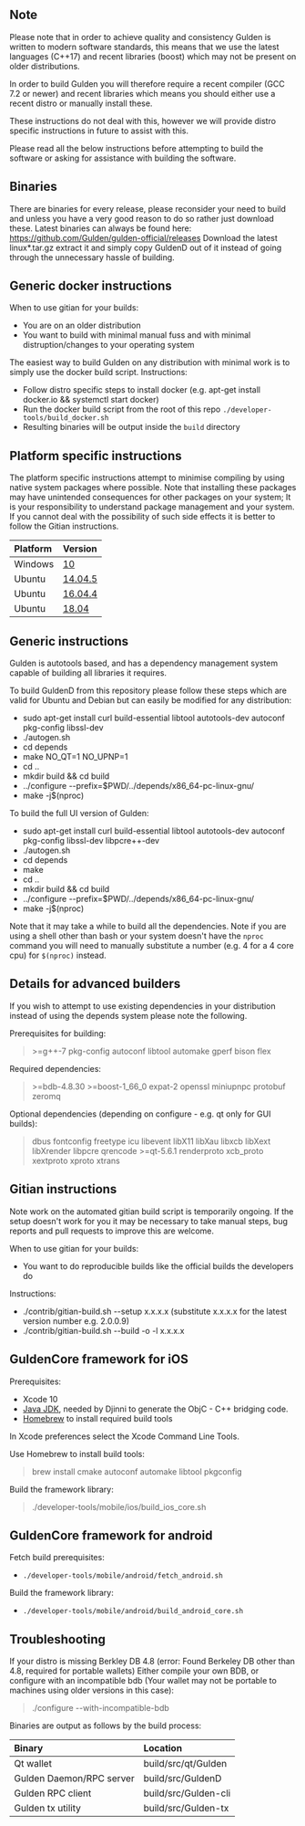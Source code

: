 Note
-----

Please note that in order to achieve quality and consistency Gulden is written to modern software standards, this means that we use the latest languages (C++17) and recent libraries (boost) which may not be present on older distributions.

In order to build Gulden you will therefore require a recent compiler (GCC 7.2 or newer) and recent libraries which means you should either use a recent distro or manually install these.

These instructions do not deal with this, however we will provide distro specific instructions in future to assist with this.

Please read all the below instructions before attempting to build the software or asking for assistance with building the software.

Binaries
-----
There are binaries for every release, please reconsider your need to build and unless you have a very good reason to do so rather just download these.
Latest binaries can always be found here: https://github.com/Gulden/gulden-official/releases
Download the latest linux*.tar.gz extract it and simply copy GuldenD out of it instead of going through the unnecessary hassle of building.

Generic docker instructions
-----

When to use gitian for your builds:
* You are on an older distribution
* You want to build with minimal manual fuss and with minimal distruption/changes to your operating system

The easiest way to build Gulden on any distribution with minimal work is to simply use the docker build script.
Instructions:
* Follow distro specific steps to install docker (e.g. apt-get install docker.io && systemctl start docker)
* Run the docker build script from the root of this repo `./developer-tools/build_docker.sh`
* Resulting binaries will be output inside the `build` directory


Platform specific instructions
-----

The platform specific instructions attempt to minimise compiling by using native system packages where possible. Note that installing these packages may have unintended consequences for other packages on your system; It is your responsibility to  understand package management and your system. If you cannot deal with the possibility of such side effects it is better to follow the Gitian instructions.

|Platform|Version|
|:-----------|:---------|
|Windows|[10](building_windows.md)|
|Ubuntu|[14.04.5](https://gist.github.com/mjmacleod/31ad31386fcb421a7ba04948e83ace76#file-ubuntu_14-04-5-txt)|
|Ubuntu|[16.04.4](https://gist.github.com/mjmacleod/a3562af661661ce6206e5950e406ff9d#file-ubuntu_16-04-4-txt)|
|Ubuntu|[18.04](https://gist.github.com/mjmacleod/c5be3d05d213317b7ae4cbc50324d5ee#file-ubuntu_18-04-txt)|


Generic instructions
-----


Gulden is autotools based, and has a dependency management system capable of building all libraries it requires.

To build GuldenD from this repository please follow these steps which are valid for Ubuntu and Debian but can easily be modified for any distribution:
* sudo apt-get install curl build-essential libtool autotools-dev autoconf pkg-config libssl-dev
* ./autogen.sh
* cd depends
* make NO_QT=1 NO_UPNP=1
* cd ..
* mkdir build && cd build
* ../configure --prefix=$PWD/../depends/x86_64-pc-linux-gnu/
* make -j$(nproc)

To build the full UI version of Gulden:
* sudo apt-get install curl build-essential libtool autotools-dev autoconf pkg-config libssl-dev libpcre++-dev
* ./autogen.sh  
* cd depends  
* make
* cd ..
* mkdir build && cd build
* ../configure --prefix=$PWD/../depends/x86_64-pc-linux-gnu/
* make -j$(nproc)

Note that it may take a while to build all the dependencies.
Note if you are using a shell other than bash or your system doesn't have the `nproc` command you will need to manually substitute a number (e.g. 4 for a 4 core cpu) for `$(nproc)` instead.



Details for advanced builders
-----

If you wish to attempt to use existing dependencies in your distribution instead of using the depends system please note the following.

Prerequisites for building:
> &gt;=g++-7 pkg-config autoconf libtool automake gperf bison flex

Required dependencies:
> &gt;=bdb-4.8.30 &gt;=boost-1_66_0 expat-2 openssl miniupnpc protobuf zeromq

Optional dependencies (depending on configure - e.g. qt only for GUI builds):
> dbus fontconfig freetype icu libevent libX11 libXau libxcb libXext libXrender libpcre qrencode &gt;=qt-5.6.1 renderproto xcb_proto xextproto xproto xtrans



Gitian instructions
-----

Note work on the automated gitian build script is temporarily ongoing. If the setup doesn't work for you it may be necessary to take manual steps, bug reports and pull requests to improve this are welcome.

When to use gitian for your builds:
* You want to do reproducible builds like the official builds the developers do

Instructions:
* ./contrib/gitian-build.sh --setup x.x.x.x    (substitute x.x.x.x for the latest version number e.g. 2.0.0.9)
* ./contrib/gitian-build.sh --build -o -l x.x.x.x



GuldenCore framework for iOS
-----

Prerequisites:

* Xcode 10
* [Java JDK](https://www.oracle.com/technetwork/java/javase/downloads/index.html), needed by Djinni to generate the ObjC - C++ bridging code.
* [Homebrew](https://brew.sh) to install required build tools

In Xcode preferences select the Xcode Command Line Tools.

Use Homebrew to install build tools:

> brew install cmake autoconf automake libtool pkgconfig

Build the framework library:

> ./developer-tools/mobile/ios/build_ios_core.sh


GuldenCore framework for android
-----

Fetch build prerequisites:
* `./developer-tools/mobile/android/fetch_android.sh`

Build the framework library:
* `./developer-tools/mobile/android/build_android_core.sh`




Troubleshooting
-----

If your distro is missing Berkley DB 4.8 (error: Found Berkeley DB other than 4.8, required for portable wallets)
Either compile your own BDB, or configure with an incompatible bdb (Your wallet may not be portable to machines using older versions in this case):
> ./configure --with-incompatible-bdb <otherconfigureflagshere>

Binaries are output as follows by the build process:

|Binary|Location|
|:-----------|:---------|
|Qt wallet|build/src/qt/Gulden|
|Gulden Daemon/RPC server|build/src/GuldenD|
|Gulden RPC client|build/src/Gulden-cli|
|Gulden tx utility|build/src/Gulden-tx|
